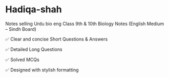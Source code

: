 # Hadiqa-shah
Notes selling Urdu bio eng 
Class 9th & 10th Biology Notes (English Medium – Sindh Board)

✅ Clear and concise Short Questions & Answers

✅ Detailed Long Questions

✅ Solved MCQs

✅ Designed with stylish formatting
